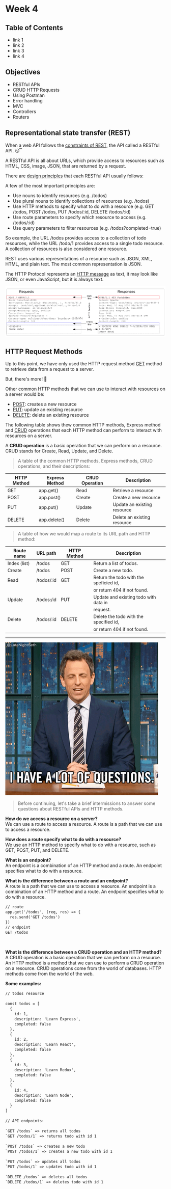 # Week 4

## Table of Contents
  - link 1
  - link 2
  - link 3
  - link 4

## Objectives
- RESTful APIs
- CRUD HTTP Requests
- Using Postman
- Error handling
- MVC
- Controllers
- Routers

## Representational state transfer (REST)

When a web API follows the [constraints of REST](https://restfulapi.net/rest-architectural-constraints/), the API called a RESTful API. :sleeping:

A RESTful API is all about URLs, which provide access to resources such as HTML, CSS, image, JSON, that are returned by a request.

There are [design principles](https://apiguide.readthedocs.io/en/latest/build_and_publish/use_RESTful_urls.html) that each RESTful API usually follows: 

A few of the most important principles are:
  - Use nouns to identify resources (e.g. /todos)
  - Use plural nouns to identify collections of resources (e.g. /todos)
  - Use HTTP methods to specify what to do with a resource (e.g. GET /todos, POST /todos, PUT /todos/:id, DELETE /todos/:id)
  - Use route parameters to specify which resource to access (e.g. /todos/:id)
  - Use query parameters to filter resources (e.g. /todos?completed=true)

So example, the URL /todos provides access to a collection of todo resources, while the URL /todo/1 provides access to a single todo resource. 
A collection of resources is also considered one resource.

REST uses various representations of a resource such as JSON, XML, HTML, and plain text. The most common representation is JSON.

The HTTP Protocol represents an [HTTP message](https://developer.mozilla.org/en-US/docs/Web/HTTP/Messages) as text, it may look like JSON, or even JavaScript, but it is always text.

![http messages](images/http-messages.png)

##  HTTP Request Methods

Up to this point, we have only used the HTTP request method [GET](https://expressjs.com/en/5x/api.html#app.get) method to retrieve data from a request to a server.

But, there's more! :raised_hands:

Other common HTTP methods that we can use to interact with resources on a server would be:

  - [POST](https://developer.mozilla.org/en-US/docs/Web/HTTP/Methods/POST): creates a new resource
  - [PUT](https://developer.mozilla.org/en-US/docs/Web/HTTP/Methods/PUT): update an existing resource
  - [DELETE](https://developer.mozilla.org/en-US/docs/Web/HTTP/Methods/DELETE): delete an existing resource

The following table shows thew common HTTP methods, Express method and [CRUD](https://developer.mozilla.org/en-US/docs/Glossary/CRUD) operations 
that each HTTP method can perform to interact with resources on a server. 

A **CRUD operation** is a basic operation that we can perform on a resource. CRUD stands for Create, Read, Update, and Delete.

>A table of the common HTTP methods, Express methods, CRUD operations, and their descriptions:

| HTTP Method |  Express Method | CRUD Operation | Description                 |
| ----------- |  -------------- | -------------- | --------------------------- |
| GET         |  app.get()      | Read           | Retrieve a resource         |
| POST        |  app.post()     | Create         | Create a new resource       |
| PUT         |  app.put()      | Update         | Update an existing resource |
| DELETE      |  app.delete()   | Delete         | Delete an existing resource |

>A table of how we would map a route to its URL path and HTTP method:

| Route name   |  URL path       | HTTP Method    | Description                            |
| ------------ |  -------------- | -------------- | -------------------------------------- |
| Index (list) |  /todos         | GET            | Return a list of todos.                |
| Create       |  /todos         | POST           | Create a new todo.                     |
| Read         |  /todos/:id     | GET            | Return the todo with the speficied id, |
|              |                 |                |  or return 404 if not found.           |
| Update       |  /todos:/id     | PUT            | Update and existing todo with data in  |
|              |                 |                |  request.                              |
| Delete       |  /todos/:id     | DELETE         | Delete the todo with the specified id, |
|              |                 |                |  or return 404 if not found.           |

___

![questions](images/QA.gif)

>Before continuing, let's take a brief intermissions to answer some questions about RESTful APIs and HTTP methods.

**How do we access a resource on a server?**\
We can use a route to access a resource. A route is a path that we can use to access a resource.

**How does a route specify what to do with a resource?**\
We use an HTTP method to specify what to do with a resource, such as GET, POST, PUT, and DELETE.

**What is an endpoint?**\
An endpoint is a combination of an HTTP method and a route. An endpoint specifies what to do with a resource.

**What is the difference between a route and an endpoint?**\
A route is a path that we can use to access a resource. An endpoint is a combination of an HTTP method and a route. An endpoint specifies what to do with a resource.

```
// route
app.get('/todos', (req, res) => {
  res.send('GET /todos')
})
// endpoint
GET /todos



```

**What is the difference between a CRUD operation and an HTTP method?**\
A CRUD operation is a basic operation that we can perform on a resource. An HTTP method is a method that we can use to perform a CRUD operation on a resource.
CRUD operations come from the world of databases. HTTP methods come from the world of the web.


**Some examples:**

```
// todos resource

const todos = [
  {
    id: 1,
    description: 'Learn Express',
    completed: false
  },
  {
    id: 2,
    description: 'Learn React',
    completed: false
  },
  {
    id: 3,
    description: 'Learn Redux',
    completed: false
  },
  {
    id: 4,
    description: 'Learn Node',
    completed: false
  }
]

// API endpoints:

`GET /todos` => returns all todos
`GET /todos/1` => returns todo with id 1

`POST /todos` => creates a new todo
`POST /todos/1` => creates a new todo with id 1

`PUT /todos` => updates all todos
`PUT /todos/1` => updates todo with id 1

`DELETE /todos` => deletes all todos
`DELETE /todos/1` => deletes todo with id 1

```